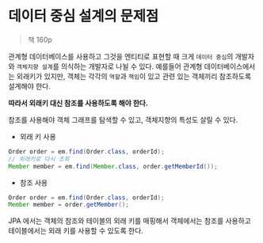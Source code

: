 # 데이터 중심 설계의 문제점

> 책 160p

관계형 데이터베이스를 사용하고 그것을 엔티티로 표현할 때 크게 `데이터 중심`의 개발자와 `객체지향 설계`를 의식하는 개발자로 나뉠 수 있다.
예를들어 관계형 데이터베이스에서는 외래키가 있지만, 객체는 각각의 `역할`과 `책임`이 있고 관련 있는 객체끼리 참조하도록 설계해야 한다.

__따라서 외래키 대신 참조를 사용하도록 해야 한다.__

참조를 사용해야 객체 그래프를 탐색할 수 있고, 객체지향의 특성도 살릴 수 있다.

- 외래 키 사용

```java
Order order = em.find(Order.class, orderId);
// 외래키로 다시 조회
Member member = em.find(Member.class, order.getMemberId());
```

- 참조 사용

```java
Order order = em.find(Order.class, orderId);
Member member = order.getMember();
```

JPA 에서는 객체의 참조와 테이블의 외래 키를 매핑해서 객체에서는 참조를 사용하고 테이블에서는 외래 키를 사용할 수 있도록 한다.
